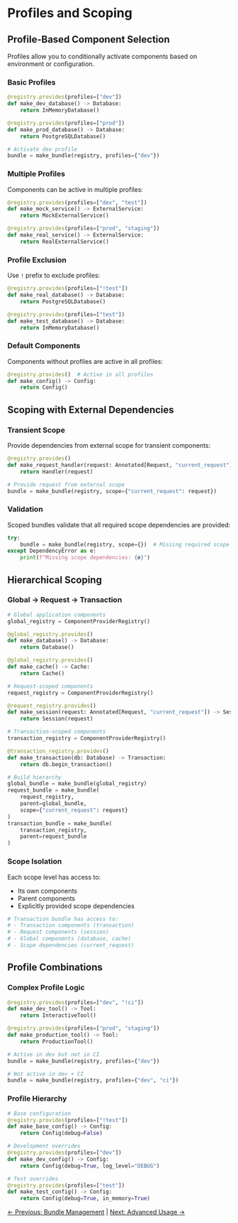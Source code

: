 # Profiles and Scoping

## Profile-Based Component Selection

Profiles allow you to conditionally activate components based on environment or configuration.

### Basic Profiles

```python
@registry.provides(profiles=["dev"])
def make_dev_database() -> Database:
    return InMemoryDatabase()

@registry.provides(profiles=["prod"])
def make_prod_database() -> Database:
    return PostgreSQLDatabase()

# Activate dev profile
bundle = make_bundle(registry, profiles={"dev"})
```

### Multiple Profiles

Components can be active in multiple profiles:

```python
@registry.provides(profiles=["dev", "test"])
def make_mock_service() -> ExternalService:
    return MockExternalService()

@registry.provides(profiles=["prod", "staging"])
def make_real_service() -> ExternalService:
    return RealExternalService()
```

### Profile Exclusion

Use `!` prefix to exclude profiles:

```python
@registry.provides(profiles=["!test"])
def make_real_database() -> Database:
    return PostgreSQLDatabase()

@registry.provides(profiles=["test"])
def make_test_database() -> Database:
    return InMemoryDatabase()
```

### Default Components

Components without profiles are active in all profiles:

```python
@registry.provides()  # Active in all profiles
def make_config() -> Config:
    return Config()
```

## Scoping with External Dependencies

### Transient Scope

Provide dependencies from external scope for transient components:

```python
@registry.provides()
def make_request_handler(request: Annotated[Request, "current_request"]) -> Handler:
    return Handler(request)

# Provide request from external scope
bundle = make_bundle(registry, scope={"current_request": request})
```

### Validation

Scoped bundles validate that all required scope dependencies are provided:

```python
try:
    bundle = make_bundle(registry, scope={})  # Missing required scope
except DependencyError as e:
    print(f"Missing scope dependencies: {e}")
```

## Hierarchical Scoping

### Global → Request → Transaction

```python
# Global application components
global_registry = ComponentProviderRegistry()

@global_registry.provides()
def make_database() -> Database:
    return Database()

@global_registry.provides()
def make_cache() -> Cache:
    return Cache()

# Request-scoped components
request_registry = ComponentProviderRegistry()

@request_registry.provides()
def make_session(request: Annotated[Request, "current_request"]) -> Session:
    return Session(request)

# Transaction-scoped components
transaction_registry = ComponentProviderRegistry()

@transaction_registry.provides()
def make_transaction(db: Database) -> Transaction:
    return db.begin_transaction()

# Build hierarchy
global_bundle = make_bundle(global_registry)
request_bundle = make_bundle(
    request_registry, 
    parent=global_bundle,
    scope={"current_request": request}
)
transaction_bundle = make_bundle(
    transaction_registry,
    parent=request_bundle
)
```

### Scope Isolation

Each scope level has access to:
- Its own components
- Parent components
- Explicitly provided scope dependencies

```python
# Transaction bundle has access to:
# - Transaction components (transaction)
# - Request components (session)
# - Global components (database, cache)
# - Scope dependencies (current_request)
```

## Profile Combinations

### Complex Profile Logic

```python
@registry.provides(profiles=["dev", "!ci"])
def make_dev_tool() -> Tool:
    return InteractiveTool()

@registry.provides(profiles=["prod", "staging"])
def make_production_tool() -> Tool:
    return ProductionTool()

# Active in dev but not in CI
bundle = make_bundle(registry, profiles={"dev"})

# Not active in dev + CI
bundle = make_bundle(registry, profiles={"dev", "ci"})
```

### Profile Hierarchy

```python
# Base configuration
@registry.provides(profiles=["!test"])
def make_base_config() -> Config:
    return Config(debug=False)

# Development overrides
@registry.provides(profiles=["dev"])
def make_dev_config() -> Config:
    return Config(debug=True, log_level="DEBUG")

# Test overrides
@registry.provides(profiles=["test"])
def make_test_config() -> Config:
    return Config(debug=True, in_memory=True)
```

[← Previous: Bundle Management](bundles.md) | [Next: Advanced Usage →](advanced.md)